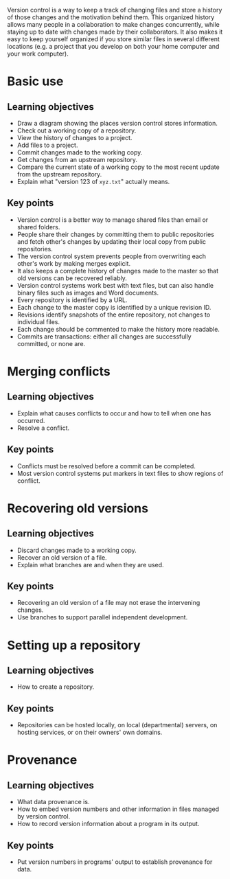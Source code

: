 Version control is a way to keep a track of changing files and store a
history of those changes and the motivation behind them.  This
organized history allows many people in a collaboration to make
changes concurrently, while staying up to date with changes made by
their collaborators.  It also makes it easy to keep yourself organized
if you store similar files in several different locations (e.g. a
project that you develop on both your home computer and your work
computer).

Basic use
=========

Learning objectives
-------------------

* Draw a diagram showing the places version control stores
  information.
* Check out a working copy of a repository.
* View the history of changes to a project.
* Add files to a project.
* Commit changes made to the working copy.
* Get changes from an upstream repository.
* Compare the current state of a working copy to the most recent
  update from the upstream repository.
* Explain what "version 123 of `xyz.txt`" actually means.

Key points
----------

* Version control is a better way to manage shared files than email or
  shared folders.
* People share their changes by committing them to public repositories
  and fetch other's changes by updating their local copy from public
  repositories.
* The version control system prevents people from overwriting each
  other's work by making merges explicit.
* It also keeps a complete history of changes made to the master so
  that old versions can be recovered reliably.
* Version control systems work best with text files, but can also
  handle binary files such as images and Word documents.
* Every repository is identified by a URL.
* Each change to the master copy is identified by a unique revision
  ID.
* Revisions identify snapshots of the entire repository, not changes
  to individual files.
* Each change should be commented to make the history more readable.
* Commits are transactions: either all changes are successfully
  committed, or none are.

Merging conflicts
=================

Learning objectives
-------------------

* Explain what causes conflicts to occur and how to tell when one has
  occurred.
* Resolve a conflict.

Key points
----------

* Conflicts must be resolved before a commit can be completed.
* Most version control systems put markers in text files to show
  regions of conflict.

Recovering old versions
=======================

Learning objectives
-------------------

* Discard changes made to a working copy.
* Recover an old version of a file.
* Explain what branches are and when they are used.

Key points
----------

* Recovering an old version of a file may not erase the intervening
  changes.
* Use branches to support parallel independent development.

Setting up a repository
=======================

Learning objectives
-------------------

* How to create a repository.

Key points
----------

* Repositories can be hosted locally, on local (departmental) servers,
  on hosting services, or on their owners' own domains.

Provenance
==========

Learning objectives
-------------------

* What data provenance is.
* How to embed version numbers and other information in files managed
  by version control.
* How to record version information about a program in its output.

Key points
----------

* Put version numbers in programs' output to establish provenance for
  data.
